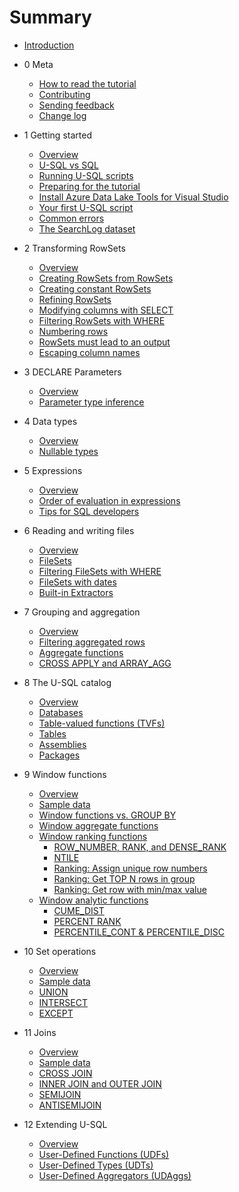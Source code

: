 # Summary

* [Introduction](README.md)
* 0 Meta
  * [How to read the tutorial](meta/how-to-read.md)
  * [Contributing](meta/contributing.md)
  * [Sending feedback](meta/feedback.md)
  * [Change log](meta/change-log.md)
* 1 Getting started
  * [Overview](getting-started/intro.md)
  * [U-SQL vs SQL](getting-started/usql-vs-sql.md)
  * [Running U-SQL scripts](getting-started/running-usql-scripts.md)
  * [Preparing for the tutorial](getting-started/preparing-for-the-tutorial.md)
  * [Install Azure Data Lake Tools for Visual Studio](getting-started/install-adltoolsforvs.md)
  * [Your first U-SQL script](getting-started/your-first-usql-script.md)
  * [Common errors](getting-started/common-errors.md)
  * [The SearchLog dataset](getting-started/searchlog-dataset.md)
* 2 Transforming RowSets
  * [Overview](transforming-rowsets/intro.md)
  * [Creating RowSets from RowSets](transforming-rowsets/creating-rowsets-from-rowsets.md)
  * [Creating constant RowSets](transforming-rowsets/creating-constant-rowsets.md)
  * [Refining RowSets](transforming-rowsets/refining-rowsets.md)
  * [Modifying columns with SELECT](transforming-rowsets/modifying-columns-with-select.md)
  * [Filtering RowSets with WHERE](transforming-rowsets/filtering-rowsets-with-where.md)
  * [Numbering rows](transforming-rowsets/numbering-rows.md)
  * [RowSets must lead to an output](transforming-rowsets/rowsets-must-lead-to-an-output.md)
  * [Escaping column names](transforming-rowsets/escaping-column-names.md)
* 3 DECLARE Parameters
  * [Overview](declare-parameters/intro.md)
  * [Parameter type inference](declare-parameters/parameter-type-inference.md)
* 4 Data types
  * [Overview](data-types/intro.md)
  * [Nullable types](data-types/nullable-types.md)
* 5 Expressions
  * [Overview](expressions/intro.md)
  * [Order of evaluation in expressions](expressions/order-of-evaluation-in-expressions.md)
  * [Tips for SQL developers](expressions/tips-for-sql-developers.md)
* 6 Reading and writing files
  * [Overview](reading-and-writing-files/intro.md)
  * [FileSets](reading-and-writing-files/filesets.md)
  * [Filtering FileSets with WHERE](reading-and-writing-files/filtering-filesets-with-where.md)
  * [FileSets with dates](reading-and-writing-files/filesets-with-dates.md)
  * [Built-in Extractors](reading-and-writing-files/built-in-extractors.md)
* 7 Grouping and aggregation
  * [Overview](grouping-and-aggregation/intro.md)
  * [Filtering aggregated rows](grouping-and-aggregation/filtering-aggregated-rows.md)
  * [Aggregate functions](grouping-and-aggregation/aggregate-functions.md)
  * [CROSS APPLY and ARRAY\_AGG](grouping-and-aggregation/cross-apply-and-array_agg.md)
* 8 The U-SQL catalog
  * [Overview](usql-catalog/intro.md)
  * [Databases](usql-catalog/usql-databases.md)
  * [Table-valued functions \(TVFs\)](usql-catalog/usql-table-valued-functions.md)
  * [Tables](usql-catalog/usql-tables.md)
  * [Assemblies](usql-catalog/assemblies.md)
  * [Packages](usql-catalog/packages.md)
* 9 Window functions
  * [Overview](window-functions/intro.md)
  * [Sample data](window-functions/sample-data.md)
  * [Window functions vs. GROUP BY](window-functions/window-functions-vs-group-by.md)
  * [Window aggregate functions](window-functions/window-aggregate-functions.md)
  * [Window ranking functions](window-functions/window-ranking-functions.md)
    * [ROW\_NUMBER, RANK, and DENSE\_RANK](window-functions/row-number-rank-dense-rank.md)
    * [NTILE](window-functions/ntile.md)
    * [Ranking: Assign unique row numbers](window-functions/ranking-assign-new-unique-row-numbers.md)
    * [Ranking: Get TOP N rows in group](window-functions/ranking-get-top-n-rows-in-group.md)
    * [Ranking: Get row with min/max value](window-functions/ranking-get-row-with-min-max-value.md)
  * [Window analytic functions](window-functions/window-analytic-functions.md)
    * [CUME\_DIST](window-functions/cume-dist.md)
    * [PERCENT RANK](window-functions/percent-rank.md)
    * [PERCENTILE\_CONT & PERCENTILE\_DISC](window-functions/percentile-cont-and-percentile-disc.md)

* 10 Set operations
  * [Overview](set-operations/intro.md)
  * [Sample data](set-operations/sample-data.md)
  * [UNION](set-operations/union.md)
  * [INTERSECT](set-operations/intersect.md)
  * [EXCEPT](set-operations/except.md)
* 11 Joins
  * [Overview](joins/intro.md)
  * [Sample data](joins/sample-data.md)
  * [CROSS JOIN](joins/cross-join.md)
  * [INNER JOIN and OUTER JOIN](joins/inner-join-and-outer-join.md.md)
  * [SEMIJOIN](joins/semijoin.md)
  * [ANTISEMIJOIN](joins/antisemijoin.md)
* 12 Extending U-SQL
  * [Overview](extending-usql/intro.md)
  * [User-Defined Functions \(UDFs\)](extending-usql/user-defined-functions.md)
  * [User-Defined Types \(UDTs\)](extending-usql/user-defined-types.md)
  * [User-Defined Aggregators \(UDAggs\)](extending-usql/user-defined-aggregators.md)


